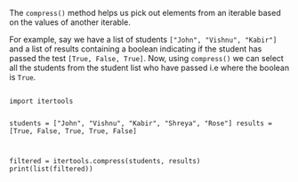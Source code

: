 The `compress()` method helps us pick out elements from an iterable based on the values of another iterable. 

For example, say we have a list of students `["John", "Vishnu", "Kabir"]` and a  list of results containing a boolean indicating if the student has passed the test `[True, False, True]`. Now, using `compress()` we can select all the students from the student list who have passed i.e where the boolean is `True`.

<codeblock language="python" type="lesson">
<code>
import itertools

students = ["John", "Vishnu", "Kabir", "Shreya", "Rose"]
results = [True, False, True, True, False]

filtered = itertools.compress(students, results)
print(list(filtered))
</code>
</codeblock>